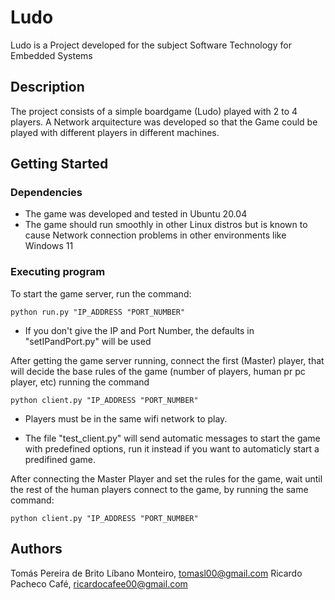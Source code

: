 # Ludo 

Ludo is a Project developed for the subject Software Technology for Embedded Systems

## Description

The project consists of a simple boardgame (Ludo) played with 2 to 4 players. A Network arquitecture was developed so that the Game could be played with different players in different machines.

## Getting Started

### Dependencies

* The game was developed and tested in Ubuntu 20.04
* The game should run smoothly in other Linux distros but is known to cause Network connection problems in other environments like Windows 11

### Executing program

To start the game server, run the command: 

```
python run.py "IP_ADDRESS "PORT_NUMBER"
```

* If you don't give the IP and Port Number, the defaults in "setIPandPort.py" will be used

After getting the game server running, connect the first (Master) player, that will decide the base rules of the game (number of players, human pr pc player, etc) running the command

```
python client.py "IP_ADDRESS "PORT_NUMBER"
```

* Players must be in the same wifi network to play.


* The file "test_client.py" will send automatic messages to start the game with predefined options, run it instead if you want to automaticly start a predifined game.

After connecting the Master Player and set the rules for the game, wait until the rest of the human players connect to the game, by running the same command:

```
python client.py "IP_ADDRESS "PORT_NUMBER"
```


## Authors

Tomás Pereira de Brito Líbano Monteiro, tomasl00@gmail.com 
Ricardo Pacheco Café, ricardocafee00@gmail.com



